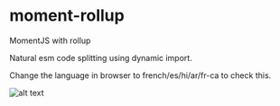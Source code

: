 # moment-rollup
MomentJS with rollup

Natural esm code splitting using dynamic import.


Change the language in browser to french/es/hi/ar/fr-ca to check this.

![alt text](https://raw.githubusercontent.com/username/projectname/branch/path/to/img.png)
